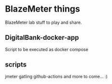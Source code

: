 # BlazeMeter things

BlazeMeter lab stuff to play and share.

## DigitalBank-docker-app

Script to be executed as docker compose

## scripts

jmeter
gatling
github-actions
and more to come... :)
